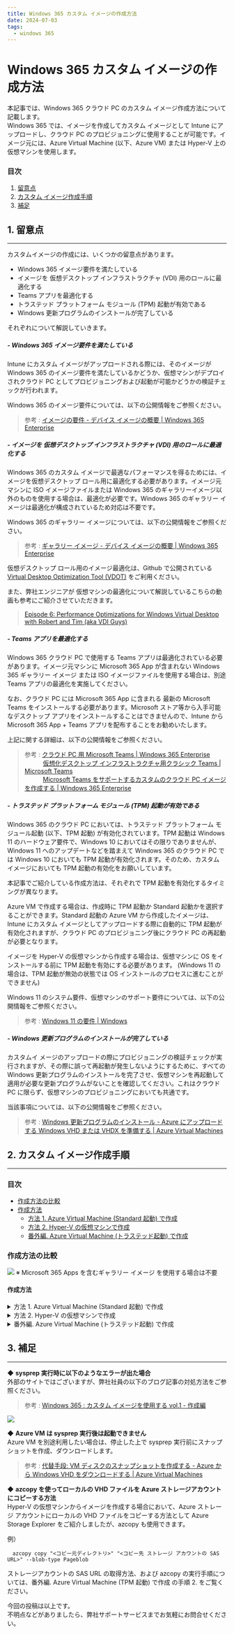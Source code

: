 ```yaml
---
title: Windows 365 カスタム イメージの作成方法
date: 2024-07-03
tags:
  - windows 365
---
```


# Windows 365 カスタム イメージの作成方法
本記事では、Windows 365 クラウド PC のカスタム イメージ作成方法について記載します。  
Windows 365 では、イメージを作成してカスタム イメージとして Intune にアップロードし、クラウド PC のプロビジョニングに使用することが可能です。イメージ元には、Azure Virtual Machine (以下、Azure VM) または Hyper-V 上の仮想マシンを使用します。

<!-- more -->

### 目次
1. [留意点](#1-留意点)
2. [カスタム イメージ作成手順](#2-カスタム-イメージ作成手順)
3. [補足](#3-補足)

## 1. 留意点
---
カスタムイメージの作成には、いくつかの留意点があります。
- Windows 365 イメージ要件を満たしている
- イメージを 仮想デスクトップ インフラストラクチャ (VDI) 用のロールに最適化する
- Teams アプリを最適化する
- トラステッド プラットフォーム モジュール (TPM) 起動が有効である
- Windows 更新プログラムのインストールが完了している

それぞれについて解説していきます。
##### - Windows 365 イメージ要件を満たしている
Intune にカスタム イメージがアップロードされる際には、そのイメージが Windows 365 のイメージ要件を満たしているかどうか、仮想マシンがデプロイされクラウド PC としてプロビジョニングおよび起動が可能かどうかの検証チェックが行われます。

Windows 365 のイメージ要件については、以下の公開情報をご参照ください。  
> 参考 : [イメージの要件 - デバイス イメージの概要 | Windows 365 Enterprise](https://learn.microsoft.com/ja-jp/windows-365/enterprise/device-images#image-requirements)

##### - イメージを 仮想デスクトップ インフラストラクチャ (VDI) 用のロールに最適化する
Windows 365 のカスタム イメージで最適なパフォーマンスを得るためには、イメージを仮想デスクトップ ロール用に最適化する必要があります。イメージ元マシンに ISO イメージファイルまたは Windows 365 のギャラリーイメージ以外のものを使用する場合は、最適化が必要です。Windows 365 のギャラリー イメージは最適化が構成されているため対応は不要です。

Windows 365 のギャラリー イメージについては、以下の公開情報をご参照ください。
> 参考 : [ギャラリー イメージ - デバイス イメージの概要 | Windows 365 Enterprise](https://learn.microsoft.com/ja-jp/windows-365/enterprise/device-images#gallery-images)

仮想デスクトップ ロール用のイメージ最適化は、Github で公開されている [Virtual Desktop Optimization Tool (VDOT)](https://github.com/The-Virtual-Desktop-Team/Virtual-Desktop-Optimization-Tool/tree/main) をご利用ください。

また、弊社エンジニアが 仮想マシンの最適化について解説しているこちらの動画も参考にご紹介させていただきます。
> [Episode 6: Performance Optimizations for Windows Virtual Desktop with Robert and Tim (aka VDI Guys)](https://www.youtube.com/watch?v=Cx1eJq5xsIM)

##### - Teams アプリを最適化する
Windows 365 クラウド PC で使用する Teams アプリは最適化されている必要があります。イメージ元マシンに Microsoft 365 App が含まれない Windows 365 ギャラリー イメージ または ISO イメージファイルを使用する場合は、別途 Teams アプリの最適化を実施してください。

なお、クラウド PC には Microsoft 365 App に含まれる 最新の Microsoft Teams をインストールする必要があります。Microsoft ストア等から入手可能なデスクトップ アプリをインストールすることはできませんので、Intune から Microsoft 365 App + Teams アプリを配布することをお勧めいたします。

上記に関する詳細は、以下の公開情報をご参照ください。
> 参考 : [クラウド PC 用 Microsoft Teams | Windows 365 Enterprise](https://learn.microsoft.com/ja-jp/windows-365/enterprise/teams-on-cloud-pc)  
>　　　[仮想化デスクトップ インフラストラクチャ用クラシック Teams | Microsoft Teams](https://learn.microsoft.com/ja-jp/microsoftteams/teams-for-vdi)  
>　　　[Microsoft Teams をサポートするカスタムのクラウド PC イメージを作成する | Windows 365 Enterprise](https://learn.microsoft.com/ja-jp/windows-365/enterprise/create-custom-image-support-teams)

##### - トラステッド プラットフォーム モジュール (TPM) 起動が有効である
Windows 365 のクラウド PC においては、トラステッド プラットフォーム モジュール起動 (以下、TPM 起動) が有効化されています。TPM 起動は Windows 11 のハードウェア要件で、Windows 10 においてはその限りでありませんが、Windows 11 へのアップデートなどを踏まえて Windows 365 のクラウド PC では Windows 10 においても TPM 起動が有効化されます。そのため、カスタム イメージにおいても TPM 起動の有効化をお願いしています。

本記事でご紹介している作成方法は、それぞれで TPM 起動を有効化するタイミングが異なります。

Azure VM で作成する場合は、作成時に TPM 起動か Standard 起動かを選択することができます。Standard 起動の Azure VM から作成したイメージは、Intune にカスタム イメージとしてアップロードする際に自動的に TPM 起動が有効化されますが、クラウド PC のプロビジョニング後にクラウド PC の再起動が必要となります。

イメージを Hyper-V の仮想マシンから作成する場合は、仮想マシンに OS をインストールする前に TPM 起動を有効にする必要があります。 (Windows 11 の場合は、TPM 起動が無効の状態では OS インストールのプロセスに進むことができません)

Windows 11 のシステム要件、仮想マシンのサポート要件については、以下の公開情報をご参照ください。
> 参考 : [Windows 11 の要件 | Windows](https://learn.microsoft.com/ja-jp/windows/whats-new/windows-11-requirements)

##### - Windows 更新プログラムのインストールが完了している
カスタムイ メージのアップロードの際にプロビジョニングの検証チェックが実行されますが、その際に誤って再起動が発生しないようにするために、すべての Windows 更新プログラムのインストールを完了させ、仮想マシンを再起動して適用が必要な更新プログラムがないことを確認してください。これはクラウド PC に限らず、仮想マシンのプロビジョニングにおいても共通です。

当該事項については、以下の公開情報をご参照ください。 
> 参考 : [Windows 更新プログラムのインストール - Azure にアップロードする Windows VHD または VHDX を準備する | Azure Virtual Machines](https://learn.microsoft.com/ja-jp/azure/virtual-machines/windows/prepare-for-upload-vhd-image#install-windows-updates)

## 2. カスタム イメージ作成手順
---
### 目次
- [作成方法の比較](#作成方法の比較)
- [作成方法](#作成方法)
  - [方法 1. Azure Virtual Machine (Standard 起動) で作成](https://jpspsupport.github.io/blog/windows-365/create-custom-image/#%E6%96%B9%E6%B3%95-1-Azure-Virtual-Machine-Standard-%E8%B5%B7%E5%8B%95-%E3%81%A7%E4%BD%9C%E6%88%90)   
  - [方法 2. Hyper-V の仮想マシンで作成](https://jpspsupport.github.io/blog/windows-365/create-custom-image/#%E6%96%B9%E6%B3%95-2-Hyper-V-%E3%81%AE%E4%BB%AE%E6%83%B3%E3%83%9E%E3%82%B7%E3%83%B3%E3%81%A7%E4%BD%9C%E6%88%90)
  - [番外編. Azure Virtual Machine (トラステッド起動) で作成](https://jpspsupport.github.io/blog/windows-365/create-custom-image/#%E7%95%AA%E5%A4%96%E7%B7%A8-Azure-Virtual-Machine-%E3%83%88%E3%83%A9%E3%82%B9%E3%83%86%E3%83%83%E3%83%89%E8%B5%B7%E5%8B%95-%E3%81%A7%E4%BD%9C%E6%88%90)

### 作成方法の比較
![](./create-custom-image/compare.png)
※ Microsoft 365 Apps を含むギャラリー イメージ を使用する場合は不要

#### 作成方法
<details>
<summary>方法 1. Azure Virtual Machine (Standard 起動) で作成</summary>

### 方法 1. Azure Virtual Machine (Standard 起動) で作成
手順 1. Standard 起動の仮想マシンを作成しカスタマイズする  
手順 2. キャプチャしてマネージド イメージを作成する  
手順 3. マネージド イメージをクラウド PC のカスタム イメージとして Intune にアップロードする   
手順 4. クラウド PC を再起動して TPM 起動を有効化する

#### 手順 1. Standard 起動の仮想マシンを作成しカスタマイズする
1 ) Azure portal の [Virtual Machine] サービスにアクセスし、 \[+作成] > [Azure 仮想マシン] を選択します。

![](./create-custom-image/2-1-1.png)

2 ) 必要なフィールドを入力し、Azure 仮想マシンを作成します。
- セキュリティの種類は [Standard 起動の仮想マシン] を選択します
- イメージは、Windows 365 クラウド PC 用のギャラリー イメージの使用を推奨します ([留意点](#1-留意点) をご参照ください)  
※ 選択項目下の \[すべてのイメージを表示] リンクから Windows 365 Cloud PC image template が選択できます。

![](./create-custom-image/2-1-2.png)

3 ) 仮想マシンが作成されたら、必要に応じてイメージや Teams の最適化、アプリケーションのインストール、Windows の更新プログラムの適用等を実施します。([留意点](#1-留意点) をご参照ください)

4 ) 一般化されたイメージを作成するために sysprep を実行し、仮想マシンをシャットダウンします。
> 参考 : [VHD の一般化 - Azure にアップロードする Windows VHD または VHDX を準備する | Azure Virtual Machines](https://learn.microsoft.com/ja-jp/azure/virtual-machines/windows/prepare-for-upload-vhd-image#generalize-a-vhd)

5 ) 仮想マシンを停止します。

![](./create-custom-image/2-1-3.png)

#### 手順 2. キャプチャしてマネージド イメージを作成する
1 ) \[キャプチャ] を選択します。

![](./create-custom-image/2-1-4.png)

2 ) イメージの作成画面において、 [Azure コンピューティング ギャラリーにイメージを共有する] で [いいえ、マネージド イメージのみをキャプチャします。] を選択します。その他必要な項目を選択し、\[確認および作成] をクリックしてイメージを作成します。

**※ Windows 365 のカスタム イメージは、マネージド イメージをサポートしています。**
**そのため、[はい、ギャラリーに VM イメージ バージョンとして共有します。] を選択してしまうと、Intune にカスタム イメージをアップロードする際に、作成したイメージが読み込まれませんのでご注意ください。**

![](./create-custom-image/2-1-5.png)

#### 手順 3. マネージド イメージをクラウド PC のカスタム イメージとして Intune にアップロードする
手順については、以下の公開情報をご参照ください。
> 参考 : [カスタム デバイス イメージを追加する - カスタム デバイス イメージを追加または削除する | Windows 365 Enterprise](https://learn.microsoft.com/ja-jp/windows-365/enterprise/add-device-images#add-a-custom-device-image)

※ カスタム イメージのアップロードには、約１～2時間程かかる場合があります。  
※ アップロードのステータスは、通知領域または [カスタム イメージ] タブ の一覧から確認することができます。

#### 手順 4. クラウド PC を再起動して TPM 起動を有効化する
Standard 起動の仮想マシンからイメージを作成した場合、前手順のアップロードで自動的に TPM 起動が有効なカスタム イメージが作成されますが、TPM 起動を完全に有効化するためには、クラウド PC のプロビジョニング後にクラウド PC を再起動する必要があります。

再起動させるタイミングは運用状況によって色々なパターンがあるかと思いますが、ここではクラウド PC をユーザーに展開する前に、対象のクラウド PC を一括で再起動させる方法をご紹介します。

1 ) クラウド PC をプロビジョニングします。詳細は以下の公開情報をご参照ください。
> 参考 : [プロビジョニング ポリシーを作成する | Windows 365 Enterprise](https://learn.microsoft.com/ja-jp/windows-365/enterprise/create-provisioning-policy)

2 ) Intune から指定したすべてのクラウド PCに対して再起動を実行します。

一括操作の手順およびリモートでの再起動については、以下の公開情報をご参照ください。
>参考 : [デバイスの一括アクションを使用する | Intune サービス](https://learn.microsoft.com/ja-jp/mem/intune/remote-actions/bulk-device-actions)  
　　　[Intune でデバイスをリモートで再起動する | Intune サービス](https://learn.microsoft.com/ja-jp/mem/intune/remote-actions/device-restart)

3 ) 再起動後、クラウド PC の TPM 起動が有効となります。状態は、tpm.msc からご確認いただけます。

\# プロビジョニング直後の TPM 管理画面  
![](./create-custom-image/2-1-6.png)

\# 再起動後の TPM 管理画面  
![](./create-custom-image/2-1-7.png)
</details>

<details>
<summary>方法 2. Hyper-V の仮想マシンで作成</summary>

### 方法 2. Hyper-V の仮想マシンで作成
手順 1. 仮想マシンを作成しカスタマイズする  
手順 2. VHDX ファイルを VHD 容量固定ファイルに変換する  
手順 3. VHD ファイルをローカルから Azure ストレージ アカウントにアップロードする  
手順 4. Azure イメージ サービスを使用して VHD ファイルからマネージド イメージを作成する  
手順 5. マネージド イメージをクラウド PC のカスタム イメージとして Intune にアップロードする

#### 手順 1. 仮想マシンを作成しカスタマイズする
1 ) Hyper-V マネージャーで仮想マシンを新規作成します。この際、システム要件に沿って仮想マシンの世代は [第 2 世代] (Gen 2) を選択します。

![](./create-custom-image/2-2-1.png)

2 ) 仮想マシン作成後、設定のセキュリティ画面を開き [トラステッド プラットフォーム モジュールを有効にする] にチェックを入れます。  
※ 本操作を行わない場合、Windows 11 においては ISO ファイル読み込み後の OS セットアップでシステム要件を満たすよう求められます。

![](./create-custom-image/2-2-2.png)

3 ) ISO イメージファイルを用いて OS のセットアップを行い、イメージや Teams の最適化、アプリケーションのインストール、Windows の更新プログラムの適用等を実施します。 ([留意点](#1-留意点) をご参照ください)

4 ) 一般化されたイメージを作成するために sysprep を実行し、仮想マシンをシャットダウンします。
> 参考 : [VHD の一般化 - Azure にアップロードする Windows VHD または VHDX を準備する | Azure Virtual Machines](https://learn.microsoft.com/ja-jp/azure/virtual-machines/windows/prepare-for-upload-vhd-image#generalize-a-vhd)

5 ) チェックポイントが存在する場合は、チェックポイントを削除します。  
　**※ チェックポイントが存在する状態の VHDX を使用すると、Intune へのカスタム イメージ アップロードに失敗します。**

#### 手順 2. VHDX ファイルを VHD 容量固定ファイルに変換する
作成した仮想マシンのディスクは VHDX 形式のため、VHD 形式に変換する必要があります。  
変換前にディスクを最適化し、変換時にディスクの容量を固定化します。
> 参考 : [ディスクを固定サイズと VHD 形式に変換する - 既存のカスタム デバイス イメージを第 2 世代の仮想マシンに変換する | Windows 365 Enterprise](https://learn.microsoft.com/ja-jp/windows-365/enterprise/device-images-convert-generation-2#convert-the-disk-to-a-fixed-size-and-vhd-format)

1 ) Hyper-V マネージャーで \[ディスクの編集] を開き、\[ディスクの場所] ページで手順 1. で作成した仮想マシンの VHDX を選択します。

![](./create-custom-image/2-2-3.png)

2 ) \[操作の選択] ページで \[最適化] を選択し、\[完了] をクリックします。

![](./create-custom-image/2-2-4.png)

3 ) 再度、\[ディスクの編集] 画面を開き対象の VHDX ファイルを選択します。

4 ) \[操作の選択] ページで \[変換] を選択し、 \[次へ] をクリックします。

![](./create-custom-image/2-2-5.png)

5 ) 下図の画面で次のとおり選択し、任意の VHD 容量固定ファイル名と保存場所を選択して、\[完了] をクリックします。
- \[ディスクフォーマットの選択] : VHD
- \[ディスクの種類の選択] : 容量固定

![](./create-custom-image/2-2-6.png)

#### 手順 3. VHD ファイルをローカルから Azure ストレージ アカウントにアップロードする
Azure Storage Explorer を使用して (推奨)、ローカルの VHD ファイルを Azure ストレージ アカウントの Blob コンテナーにアップロードします。
> 参考 : [変換された VHD を Azure にアップロードします - 既存のカスタム デバイス イメージを第 2 世代の仮想マシンに変換する | Windows 365 Enterprise](https://learn.microsoft.com/ja-jp/windows-365/enterprise/device-images-convert-generation-2#upload-the-converted-vhd-to-azure)

>**事前準備：** ストレージ アカウントを作成し、[Azure Storage Explorer](https://azure.microsoft.com/en-us/products/storage/storage-explorer/) をインストールします。  
> 参考 : [Azure Storage アカウントを作成する | Azure ストレージ](https://learn.microsoft.com/ja-jp/azure/storage/common/storage-account-create?tabs=azure-portal)

1 ) Azure Storage Explorer を起動し、対象のストレージ アカウントのコンテナーに VHD ファイルをアップロードします。

![](./create-custom-image/2-3-1.png)

#### 手順 4. Azure イメージ サービスを使用して VHD ファイルからマネージド イメージを作成する
1 ) Azure poral の \[イメージ] サービスにアクセスし、 \[+作成] をクリックします。

2 ) 必要なフィールドを入力しイメージを作成します。作成されたイメージはマネージド イメージに格納されます。
- VMの世代は、システム要件に沿って [Gen 2] を選択します
- ストレージ BLOBで、アップロードした VHD を選択します

![](./create-custom-image/2-4-1.png)

#### 手順 5. マネージド イメージをクラウド PC のカスタム イメージとして Intune にアップロードする
手順については、以下の公開情報をご参照ください。
> 参考 : [カスタム デバイス イメージを追加する - カスタム デバイス イメージを追加または削除する | Windows 365 Enterprise](https://learn.microsoft.com/ja-jp/windows-365/enterprise/add-device-images#add-a-custom-device-image)

※ カスタム イメージのアップロードには、約１～2時間程かかる場合があります。  
※ アップロードのステータスは、通知領域または [カスタム イメージ] タブ の一覧から確認することができます。
</details>

<details>
<summary>番外編. Azure Virtual Machine (トラステッド起動) で作成</summary>

### 番外編. Azure Virtual Machine (トラステッド起動) で作成
手順 1. TPM 起動の仮想マシンを作成しカスタマイズする  
手順 2. VHD ファイルを Azure ストレージ アカウントに copy する  
手順 3. Azure イメージ サービスを使用して VHD ファイルからマネージド イメージを作成する  
手順 4. マネージド イメージをクラウド PC のカスタム イメージとして Intune にアップロードする  

TPM 起動の Azure VM からイメージを作成する場合は、以下の理由から Standard 起動の Azure VM とは異なる手順となります。
 
Windows 365 のカスタム イメージはマネージド イメージである必要がありますが、現在、TPM 起動の仮想マシンがマネージド イメージをサポートしていないため、Azure VM のキャプチャでは作成したイメージをマネージド イメージに格納することができません。そのため、TPM 起動の Azure Virtual Machine でイメージを作成する場合、ディスクのイメージ化は Azure VM のキャプチャではなく、Azure イメージサービスを使用します。  
Azure イメージ サービスでは VHD ファイルからイメージ作成が可能で、作成されたイメージはマネージド イメージに格納されます。

#### 手順 1. TPM 起動の仮想マシンを作成しカスタマイズする
1 ) Azure portal の [Virtual Machine] サービスにアクセスし、\[+作成] > [Azure 仮想マシン] を選択します。

![](./create-custom-image/2-1-1.png)

2 ) 必要なフィールドを入力し、Azure 仮想マシンを作成します。
- セキュリティの種類は \[トラステッド起動の仮想マシン] を選択します
- イメージは、Windows 365 クラウド PC 用のギャラリー イメージの使用を推奨します ([留意点](#1-留意点) をご参照ください)  
※ 選択項目下の \[すべてのイメージを表示] リンクから Windows 365 Cloud PC image template が選択できます。

![](./create-custom-image/B-1-2.png)

3 ) 仮想マシンが作成されたら、必要に応じてイメージや Teams の最適化、アプリケーションのインストール、Windows の更新プログラムの適用等を実施します。([留意点](#1-留意点) をご参照ください)

4 ) 一般化されたイメージを作成するために sysprep を実行し、仮想マシンをシャットダウンします。
> 参考 : [VHD の一般化 - Azure にアップロードする Windows VHD または VHDX を準備する | Azure Virtual Machines](https://learn.microsoft.com/ja-jp/azure/virtual-machines/windows/prepare-for-upload-vhd-image#generalize-a-vhd)

5 ) 仮想マシンを停止します。

![](./create-custom-image/2-1-3.png)

#### 手順 2. VHD ファイルを Azure ストレージ アカウントに copy する
Azure 仮想マシンの OS ディスク エクスポート URL を生成し、ストレージ アカウントに VHD ファイルを copy します。  
ここでは、Cloud Shell を利用して azcopy コマンドを使用する例をご紹介します。

> **事前準備** ストレージ アカウントを作成し、[Azure Storage Explorer](https://azure.microsoft.com/en-us/products/storage/storage-explorer/) をインストールします。  
> 参考 : [Azure Storage アカウントを作成する | Azure ストレージ](https://learn.microsoft.com/ja-jp/azure/storage/common/storage-account-create?tabs=azure-portal)

1 ) Azure portal で仮想マシンを開き、OS ディスクのダウンロード URL を生成します。ここで生成した URL は、azcopy 実行時に使用します。

手順については、以下の公開情報をご参照ください。
> 参考 : [ダウンロード URL の生成 - Azure から Windows VHD をダウンロードする | Azure Virtual Machines](https://learn.microsoft.com/ja-jp/azure/virtual-machines/windows/download-vhd?tabs=azure-portal#generate-download-url)

2 ) Azure portal でストレージ アカウントを開き、左ペインの [データ ストレージ] > \[コンテナー] からコピー先のコンテナに移動します。

3 ) 左ペインの [共有アクセス トークン] を開き、書き込み可能なアクセス許可を設定します。  
[SAS トークンおよび URL を生成] をクリックして、ー時的にアクセスが可能な制限付き URL を生成します。  
ここで生成した URL は、azcopy 実行時に使用します。

![](./create-custom-image/B-2-3.png)

4 ) Azure portal から Cloud Shell を起動します。

![](./create-custom-image/B-2-4.png)

5 ) azcopy コマンドを利用して、VHD ファイルをストレージアカウントにコピーします。
> 参考 : [AzCopy v10 を使用して Azure ストレージ アカウント間で BLOB をコピーする | Azure storage](https://learn.microsoft.com/ja-jp/azure/storage/common/storage-use-azcopy-blobs-copy)

\# 変数を用いたコマンド実行例  (※ \[Shift] + \[Insert] キー でペーストが可能です)
```
$ export DEST_URL="<コピー先のストレージアカウントの URL (コピー先)>"
$ export FROM_URL="<エクスポート用に生成された URL (コピー元)>"
$ azcopy copy $FROM_URL $DEST_URL  --blob-type PageBlob
```

![](./create-custom-image/B-2-5.png)

#### 手順 3. Azure イメージ サービスを使用して VHD ファイルからマネージド イメージを作成する
1 ) Azure poral の \[イメージ] サービスにアクセスし、 \[+作成] をクリックします。

2 ) 必要なフィールドを入力しイメージを作成します。作成されたイメージはマネージド イメージに格納されます。
- VMの世代は、システム要件に沿って [Gen 2] を選択します
- ストレージ BLOBで、アップロードした VHD を選択します

![](./create-custom-image/2-4-1.png)

#### 手順 4. マネージド イメージをクラウド PC のカスタム イメージとして Intune にアップロードする
手順については、以下の公開情報をご参照ください。
> 参考 : [カスタム デバイス イメージを追加する - カスタム デバイス イメージを追加または削除する | Windows 365 Enterprise](https://learn.microsoft.com/ja-jp/windows-365/enterprise/add-device-images#add-a-custom-device-image)

※ カスタム イメージのアップロードには、約１～2時間程かかる場合があります。  
※ アップロードのステータスは、通知領域または [カスタム イメージ] タブ の一覧から確認することができます。
</details>

## 3. 補足
---
◆ **sysprep 実行時に以下のようなエラーが出た場合**  
外部のサイトではございますが、弊社社員の以下のブログ記事の対処方法をご参照ください。
> 参考 : [Windows 365 : カスタム イメージを使用する vol.1 - 作成編](https://zenn.dev/microsoft/articles/3d34892fc29272)

![](./create-custom-image/3.png)

◆ **Azure VM は sysprep 実行後は起動できません**  
Azure VM を別途利用したい場合は、停止した上で sysprep 実行前にスナップショットを作成、ダウンロードします。
> 参考 : [代替手段: VM ディスクのスナップショットを作成する - Azure から Windows VHD をダウンロードする | Azure Virtual Machines](https://learn.microsoft.com/ja-jp/azure/virtual-machines/windows/download-vhd?tabs=azure-portal#alternative-snapshot-the-vm-disk)

◆ **azcopy を使ってローカルの VHD ファイルを Azure ストレージアカウントにコピーする方法**  
Hyper-V の仮想マシンからイメージを作成する場合において、Azure ストレージ アカウントにローカルの VHD ファイルをコピーする方法として Azure Storage Explorer をご紹介しましたが、azcopy も使用できます。

例）
```
　azcopy copy "<コピー元ディレクトリ>" "<コピー先 ストレージ アカウントの SAS URL>" --blob-type Pageblob
```
ストレージアカウントの SAS URL の取得方法、および azcopy の実行手順については、番外編. Azure Virtual Machine (TPM 起動) で作成 の手順 2. をご覧ください。

今回の投稿は以上です。  
不明点などがありましたら、弊社サポートサービスまでお気軽にお問合せください。

